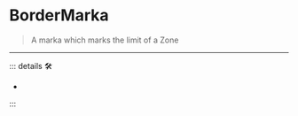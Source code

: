 # BorderMarka

> A marka which marks the limit of a Zone

---

<!-- =================================================== -->
<!-- =================================================== -->
<!-- =================================================== -->
<!-- =================================================== -->
<!-- =================================================== -->
::: details 🛠

-

:::
